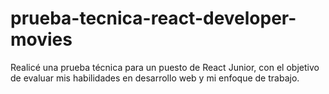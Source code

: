 # prueba-tecnica-react-developer-movies
Realicé una prueba técnica para un puesto de React Junior, con el objetivo de evaluar mis habilidades en desarrollo web y mi enfoque de trabajo.
